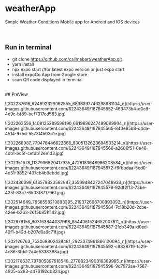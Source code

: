 ﻿# weatherApp
 Simple Weather Conditions Mobile app for Android and IOS devices  
 <br/>
 <br/>
 ## Run in terminal 
 - git clone https://github.com/callmebart/weatherApp.git
 - yarn install 
 - npx expo start //for latest expo version or just expo start
 - install expoGo App from Google store
 - scan QR code displayed in terminal
 <br/>
 ## PreView

 <p> ![302237616_624892329062555_6838397746298881104_n](https://user-images.githubusercontent.com/62243649/187945552-463473b4-e0e8-4e9c-bf89-bef7317cd583.jpg)</p>
 <p>![302263556_1408125289598190_6619896247499099904_n](https://user-images.githubusercontent.com/62243649/187945565-843e95b8-c4da-4514-975d-5573f4b03c1e.jpg)</p>
 <p>![302268987_779478446622369_8305132623684533214_n](https://user-images.githubusercontent.com/62243649/187945568-a2606f51-0e46-4db1-bc5f-cefdb12ee1d3.jpg)</p>
 <p>![302351678_1137906820417935_4726183648986208584_n](https://user-images.githubusercontent.com/62243649/187945572-f6fbbdaa-5cd0-4d51-9852-407cb4b9ebdd.jpg)</p>
 <p>![302436399_613579323562947_3556948427247048933_n](https://user-images.githubusercontent.com/62243649/187945579-92df2f13-73be-435f-83c7-6503f871796f.jpg)</p>
 <p>![302514649_7958558210883395_219372666700893092_n](https://user-images.githubusercontent.com/62243649/187945584-7c18b20d-2cbe-42ee-b263-26f5b851f142.jpg)</p>
 <p>![302878156_803163844037998_8544061534652007811_n](https://user-images.githubusercontent.com/62243649/187945587-2fcb349a-d0ed-42f1-b42d-b207d0a6c71f.jpg)</p>
 <p>![302126763_753068802438481_2923374961866120094_n](https://user-images.githubusercontent.com/62243649/187945592-c8828719-fc29-4c86-8fdd-2a4e5338398a.jpg)</p>
 <p>![302176637_797805397918548_2778823490816389995_n](https://user-images.githubusercontent.com/62243649/187945598-9d7973ae-7567-4905-b293-d476192db824.jpg)</p>

